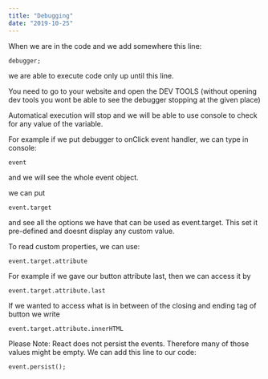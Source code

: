 ```yaml
---
title: "Debugging"
date: "2019-10-25"
---
```


When we are in the code and we add somewhere this line:
```
debugger;
```
we are able to execute code only up until this line. 

You need to go to your website and open the DEV TOOLS (without opening dev tools you wont be able to see the debugger stopping at the given place)

Automatical execution will stop and we will be able to use console to check for any value of the variable. 

For example if we put debugger to onClick event handler, we can type in console:
```
event
```
and we will see the whole event object.

we can put
```
event.target
```

and see all the options we have that can be used as event.target. This set it pre-defined and doesnt display any custom value.

To read custom properties, we can use:
```
event.target.attribute
```
For example if we gave our button attribute last, then we can access it by
```
event.target.attribute.last
```
If we wanted to access what is in between of the closing and ending tag of button we write
```
event.target.attribute.innerHTML
```
Please Note: React does not persist the events. Therefore many of those values might be empty. We can add this line to our code:
```
event.persist();
```